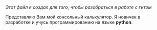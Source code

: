 *Этот файл я создал для того, чтобы разобраться в работе с гитом*

Представляю Вам мой консольный калькулятор.
Я новичек в разработке и учусь программированию на языке **python**.